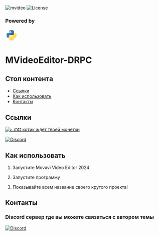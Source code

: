![mvideo](https://github.com/Diramix/MVideoEditor-DRPC/assets/79011730/002c9747-778c-45e4-ab25-962b406c5024)
![License](https://img.shields.io/github/license/johnturner4004/readme-generator.svg?style=for-the-badge)
### Powered by
<a href="https://www.python.org/"><img src="https://raw.githubusercontent.com/devicons/devicon/master/icons/python/python-original.svg" height="40px" width="40px" /></a>
    
# MVideoEditor-DRPC

## Стол контента
- [Ссылки](#Ссылки)
- [Как использовать](#Как-использовать)
- [Контакты](#Контакты)

## Ссылки
</p>
<p align="left">
   <a href="https://boosty.to/diramix">
      <img width="285" alt="ᓚᘏᗢ котик ждёт твоей монетки" src="https://i.imgur.com/McY8PQJ.png">
   </a>
</p>
<p align="left">
   <a href="https://discord.gg/ky6bcdy7KA">
      <img width="250" alt="Discord" src="https://i.imgur.com/wFCR7o8.png">
   </a>
</p>

## Как использовать
1.  Запустите Movavi Video Editor 2024

2. Запустите программу
  
3. Показывайте всем название своего крутого проекта!

## Контакты
### Discord сервер где вы можете связаться с автором темы
[![Discord](https://img.shields.io/badge/Discord-%237289DA.svg?logo=discord&logoColor=white)](https://discord.gg/ky6bcdy7KA)
